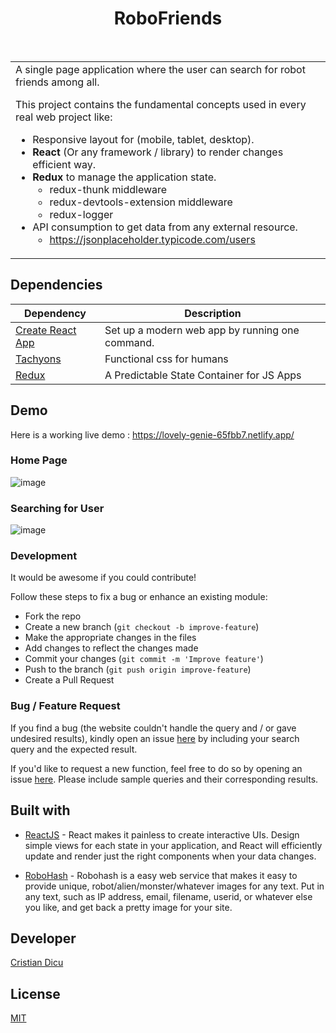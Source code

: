 <h1 align="center"> RoboFriends </h1> <br>

<table>
	<tr>
		<td>
			A single page application where the user can search for robot friends among all.

This project contains the fundamental concepts used in every real web project like: 
 * Responsive layout for (mobile, tablet, desktop).
 * **React** (Or any framework / library) to render changes efficient way.
 * **Redux** to manage the application state.
   * redux-thunk middleware
   * redux-devtools-extension middleware
   * redux-logger
 * API consumption to get data from any external resource.
   * https://jsonplaceholder.typicode.com/users
		</td>
	</tr>
</table>

## Dependencies

|  Dependency | Description  |
|---|---|
| [Create React App](https://github.com/facebook/create-react-app)  |  Set up a modern web app by running one command. |
| [Tachyons](https://tachyons.io/)  |  Functional css for humans  |
| [Redux](https://es.redux.js.org/) | A Predictable State Container for JS Apps |


## Demo

Here is a working live demo : https://lovely-genie-65fbb7.netlify.app/

### Home Page

![image](https://user-images.githubusercontent.com/90745550/190890249-c9cc19c2-d213-4fab-9dba-6fafb1da2054.png)


### Searching for User

![image](https://user-images.githubusercontent.com/90745550/190890288-14d65bdc-9aac-4edf-bab3-c4a91c64e968.png)


### Development

It would be awesome if you could contribute!

Follow these steps to fix a bug or enhance an existing module:

- Fork the repo
- Create a new branch (`git checkout -b improve-feature`)
- Make the appropriate changes in the files
- Add changes to reflect the changes made
- Commit your changes (`git commit -m 'Improve feature'`)
- Push to the branch (`git push origin improve-feature`)
- Create a Pull Request

### Bug / Feature Request

If you find a bug (the website couldn't handle the query and / or gave undesired results), kindly open an issue [here](https://github.com/shradhaagarwal01/RoboFriends/issues/new) by including your search query and the expected result.

If you'd like to request a new function, feel free to do so by opening an issue [here](https://github.com/shradhaagarwal01/RoboFriends/issues/new). Please include sample queries and their corresponding results.

## Built with

- [ReactJS](https://reactjs.org/) - React makes it painless to create interactive UIs. Design simple views for each state in your application, and React will efficiently update and render just the right components when your data changes.

- [RoboHash](https://robohash.org/) - Robohash is a easy web service that makes it easy to provide unique, robot/alien/monster/whatever images for any text. Put in any text, such as IP address, email, filename, userid, or whatever else you like, and get back a pretty image for your site. 

## Developer

[Cristian Dicu](https://github.com/dicucristiann)

## License
[MIT](https://github.com/shradhaagarwal01/RoboFriends/blob/master/LICENSE)
